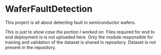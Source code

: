 # WaferFaultDetection
This project is all about detecting fault in semiconductor wafers.

*This is just to show case the portion I worked on.*
Files required for end to end deployment is is not uploaded here. 
Only the module responsible for training and validation of the dataset is shared in repository.
Dataset is not present in the repository. 

